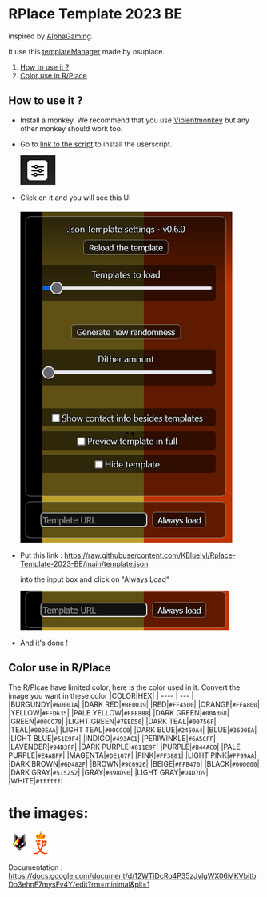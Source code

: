 # RPlace Template 2023 BE
inspired by [AlphaGaming](https://github.com/AlphaGaming7780/Belgium-RPlace-Template-2023).

It use this [templateManager](https://github.com/osuplace/templateManager) made by osuplace.

1. [How to use it ?](#usage-instructions)
2. [Color use in R/Place](#color-use-in-rplace)

## How to use it ?
* Install a monkey. We recommend that you use [Violentmonkey](https://violentmonkey.github.io/get-it/) but any other monkey should work too.
* Go to [link to the script](https://github.com/osuplace/templateManager/raw/main/dist/templateManager.user.js) to install the userscript.

  ![screen 1](https://github.com/KBluelvl/Rplace-Template-2023-BE/blob/main/images/readme/setting.PNG?raw=true)
* Click on it and you will see this UI

  ![screen 2](https://github.com/KBluelvl/Rplace-Template-2023-BE/blob/main/images/readme/Template-settings.PNG)
* Put this link : https://raw.githubusercontent.com/KBluelvl/Rplace-Template-2023-BE/main/template.json
  
  into the input box and click on "Always Load"

  ![screen 3](https://github.com/KBluelvl/Rplace-Template-2023-BE/blob/main/images/readme/Template-URL.PNG)
* And it's done !

## Color use in R/Place
The R/Plcae have limited color, here is the color used in it.
Convert the image you want in these color
|COLOR|HEX|
| ---- | --- |
|BURGUNDY|`#6D001A`|
|DARK RED|`#BE0039`|
|RED|`#FF4500`|
|ORANGE|`#FFA800`|
|YELLOW|`#FFD635`|
|PALE YELLOW|`#FFF8B8`|
|DARK GREEN|`#00A368`|
|GREEN|`#00CC78`|
|LIGHT GREEN|`#7EED56`|
|DARK TEAL|`#00756F`|
|TEAL|`#009EAA`|
|LIGHT TEAL|`#00CCC0`|
|DARK BLUE|`#2450A4`|
|BLUE|`#3690EA`|
|LIGHT BLUE|`#51E9F4`|
|INDIGO|`#493AC1`|
|PERIWINKLE|`#6A5CFF`|
|LAVENDER|`#94B3FF`|
|DARK PURPLE|`#811E9F`|
|PURPLE|`#B44AC0`|
|PALE PURPLE|`#E4ABFF`|
|MAGENTA|`#DE107F`|
|PINK|`#FF3881`|
|LIGHT PINK|`#FF99AA`|
|DARK BROWN|`#6D482F`|
|BROWN|`#9C6926`|
|BEIGE|`#FFB470`|
|BLACK|`#000000`|
|DARK GRAY|`#515252`|
|GRAY|`#898D90`|
|LIGHT GRAY|`#D4D7D9`|
|WHITE|`#ffffff`|

# the images:
![image 1](https://github.com/KBluelvl/Rplace-Template-2023-BE/blob/main/images/belgium-cats.png?raw=true)
![image 2](https://github.com/KBluelvl/Rplace-Template-2023-BE/blob/main/images/fp.png)


Documentation : https://docs.google.com/document/d/12WTiDcRo4P35zJvlgWX06MKVbitbDo3ehnF7mysFv4Y/edit?rm=minimal&pli=1
